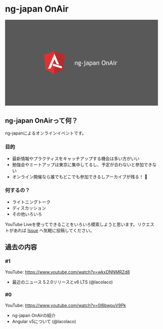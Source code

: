 # ng-japan OnAir

![logo](./logo.png)

## ng-japan OnAirって何？

ng-japanによるオンラインイベントです。

### 目的

- 最新情報やプラクティスをキャッチアップする機会は多い方がいい
- 勉強会やミートアップは東京に集中してるし、予定が合わないと参加できない
- オンライン開催なら誰でもどこでも参加できるしアーカイブが残る！ :tada:

### 何するの？

- ライトニングトーク
- ディスカッション
- その他いろいろ

YouTube Liveを使ってできることをいろいろ模索しようと思います。リクエストがあれば [Issue](https://github.com/ng-japan/on-air/issues/2) へ気軽に投稿してください。


## 過去の内容

### #1

YouTube: https://www.youtube.com/watch?v=wkxDNNMRZd8

- 最近のニュース 5.2.0リリースとv6 LTS (@lacolaco)

### #0 

YouTube: https://www.youtube.com/watch?v=0I6bwpuV9Pk

- ng-japan OnAirの紹介
- Angular v5について (@lacolaco)
